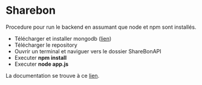 # Sharebon

Procedure pour run le backend en assumant que node et npm sont installés.

  - Télécharger et installer mongodb ([lien](https://docs.mongodb.com/v2.8/tutorial/install-mongodb-on-windows))
  - Télécharger le repository
  - Ouvrir un terminal et naviguer vers le dossier ShareBonAPI
  - Executer **npm install**
  - Executer **node app.js**
  
La documentation se trouve à ce [lien](https://documenter.getpostman.com/view/1533082/sharebon-api/77h7PVS).
